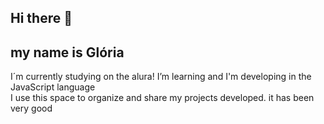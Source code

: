 ## Hi there 👋 
## my name is Glória
I´m currently studying on the alura!
 I’m learning and
 I'm developing in the JavaScript language         
I use this space to organize and share my projects developed.
it has been very good







<!--

Here are some ideas to get you started:

- 🔭 I´m currently studying on the alura!
- 🌱 I’m currently learning ...
- 👯 I’m looking to collaborate on ...
- 🤔 I’m looking for help with ...
- 💬 Ask me about ...
- 📫 How to reach me: ...
- 😄 Pronouns: ...
- ⚡ Fun fact: ...
-->
